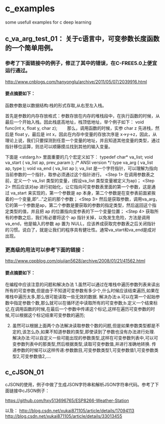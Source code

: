 # c_examples
some usefull examples for c deep learning

## c_va_arg_test_01： 关于c语言中，可变参数长度函数的一个简单用例。

### 参考了下面链接中的例子，修正了其中的错误，在C-FREE5.0上便宜运行通过。

http://www.cnblogs.com/hanyonglu/archive/2011/05/07/2039916.html

#### 要点摘要如下：
函数参数是以数据结构:栈的形式存取,从右至左入栈。

首先是参数的内存存放格式：参数存放在内存的堆栈段中，在执行函数的时候，从最后一个开始入栈。因此栈底高地址，栈顶低地址，举个例子如下：
void func(int x, float y, char z);
　　那么，调用函数的时候，实参 char z 先进栈，然后是 float y，最后是 int x，因此在内存中变量的存放次序是 x->y->z，因此，从理论上说，我们只要探测到任意一个变量的地址，并且知道其他变量的类型，通过指针移位运算，则总可以顺藤摸瓜找到其他的输入变量。

下面是 <stdarg.h> 里面重要的几个宏定义如下：
typedef char* va_list;
void va_start ( va_list ap, prev_param ); /* ANSI version */
type va_arg ( va_list ap, type ); 
void va_end ( va_list ap ); 
va_list 是一个字符指针，可以理解为指向当前参数的一个指针，取参必须通过这个指针进行。
<Step 1> 在调用参数表之前，定义一个 va_list 类型的变量，(假设va_list 类型变量被定义为ap)；
<Step 2> 然后应该对ap 进行初始化，让它指向可变参数表里面的第一个参数，这是通过 va_start 来实现的，第一个参数是 ap 本身，第二个参数是在变参表前面紧挨着的一个变量,即“...”之前的那个参数；
<Step 3> 然后是获取参数，调用va_arg，它的第一个参数是ap，第二个参数是要获取的参数的指定类型，然后返回这个指定类型的值，并且把 ap 的位置指向变参表的下一个变量位置；
<Step 4> 获取所有的参数之后，我们有必要将这个 ap 指针关掉，以免发生危险，方法是调用 va_end，他是输入的参数 ap 置为 NULL，应该养成获取完参数表之后关闭指针的习惯。说白了，就是让我们的程序具有健壮性。通常va_start和va_end是成对出现。

### 更高级的用法可以参考下面的链接：
http://www.cppblog.com/qiujian5628/archive/2008/01/21/41562.html

#### 要点摘要如下：
在编程中应该注意的问题和解决办法
1.虽然可以通过在堆栈中遍历参数列表来读出所有的可变参数,但是由于不知道可变参数有多少个,什么时候应该结束遍历,如果在堆栈中遍历太多,那么很可能读取一些无效的数据.
解决办法:a.可以在第一个起始参数中指定参数个数,那么就可以在循环还中读取所有的可变参数;b.定义一个结束标记,在调用函数的时候,在最后一个参数中传递这个标记,这样在遍历可变参数的时候,可以根据这个标记结束可变参数的遍历;

2. 虽然可以根据上面两个办法解决读取参数个数的问题,但是如果参数类型都是不定的,该怎么办,如果不知道参数的类型,即使读到了参数也没有办法进行处理.
解决办法:可以自定义一些可能出现的参数类型,这样在可变参数列表中,可以可变参数列表中的那类型,然后根据类型,读取可变参数值,并进行准确地转换.
传递参数的时候可以这样传递:参数数目,可变参数类型1,可变参数值1,可变参数类型2,可变参数值2,....

## c_cJSON_01

cJSON的使用，例子中做了生成JSON字符串和解析JSON字符串代码。参考了下面链接中cJSON例子：

https://github.com/hxy513696765/ESP8266-Weather-Station

以及：
http://blog.csdn.net/xukai871105/article/details/17094113
http://blog.csdn.net/xukai871105/article/details/33013455